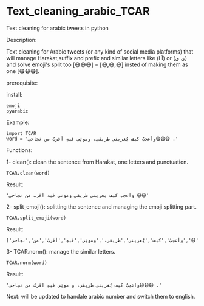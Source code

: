 # Text_cleaning_arabic_TCAR
Text cleaning for arabic tweets in python



Description:

Text cleaning for Arabic tweets (or any kind of social media platforms) that will manage Harakat,suffix and prefix and similar letters like (آ ا) or (ي ى) and solve emoji's split too [😷😷😷] = [😷,😷,😷] insted of making them as one [😷😷😷].


prerequisite:

install:

    emoji
    pyarabic





Example:
    
    import TCAR
    word = 'وأعجبُ كيف يُغريني طريقي، وموتِي فيهِ أقربُ من نجاحي😷😷😷 .'
    
Functions: 

1- clean(): 
clean the sentence from Harakat, one letters and punctuation.
    
    TCAR.clean(word)
    
Result:

    'وأعجب كيف يغريني طريقي وموتي فيه أقرب من نجاحي 😷😷'
    
2- split_emoji():
splitting the sentence and managing the emoji splitting part.

    TCAR.split_emoji(word)
    
Result:

    ['وأعجبُ','كيف','يُغريني','طريقي،','وموتِي','فيهِ','أقربُ','من','نجاحي','😷','😷','😷','.']
     
     
     
3- TCAR.norm(): 
manage the similar letters.


    TCAR.norm(word)

Result:

    'واعجبُ كيف يُغريني طريقي، و موتِي فيهِ اقربُ من نجاحي😷😷😷 .'





Next: will be updated to handale arabic number and switch them to english.



